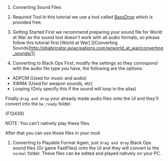 1.  Converting Sound Files

1.  Required Tool
In this tutorial we use a tool called [BassDrop](http://aviacreations.com/wraith/#utilities-view) which is provided free.

1.  Getting Started
First we recommend preparing your sound file for World at War as the sound tool doesn't work with all audio formats, so please follow this tutorial first [World at War] [[Converting Sounds|http://phabricator.aviacreations.com/w/world_at_war/converting_sounds/]].

1.  Converting to Black Ops
First, modify the settings so they corrospond with the audio file type you have, the following are the options:
- ADPCM (Used for music and audio)
- XWMA (Used for weapon sounds, etc)
- Looping (Only specify this if the sound will loop in the alias)

Finally `drag and drop` your already made audio files onto the UI and they'll convert into the `bo_ready` folder.

{F12439}

NOTE: You can't natively play these files.

After that you can use those files in your mod.

1.  Converting to Playable Format
Again, just `drag and drop` Black Ops sound files (Or game FastFiles) onto the UI and they will convert to the `normal` folder. These files can be edited and played natively on your PC.
